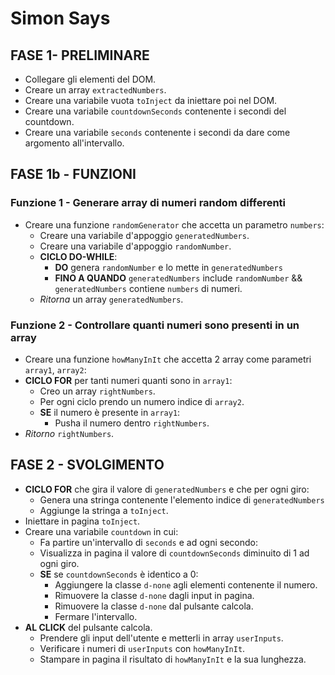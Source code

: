 <!-- Descrizione:
Visualizzare in pagina 5 numeri casuali diversi. Da lì parte un timer di 30 secondi.
 Dopo 30 secondi i numeri scompaiono e l'utente deve inserire, uno alla volta, i numeri che ha visto precedentemente, tramite il prompt().
Dopo che sono stati inseriti i 5 numeri, il software dice quanti e quali dei numeri da indovinare sono stati individuati.
Bonus:
Mostriamo il countdown dei 30 secondi in pagina
Facciamo inserire i numeri all'utente tramite 5 campi di input invece che via prompt :faccia_leggermente_sorridente:
Consigli del giorno:
* Pensate prima in italiano.
* Dividete in piccoli problemi la consegna.
* Individuate gli elementi di cui avete bisogno per realizzare il programma.
 -->

 # Simon Says
 ## FASE 1- PRELIMINARE
 - Collegare gli elementi del DOM.
 - Creare un array `extractedNumbers`.
 - Creare una variabile vuota `toInject` da iniettare poi nel DOM.
 - Creare una variabile `countdownSeconds` contenente i secondi del countdown.
 - Creare una variabile `seconds` contenente i secondi da dare come argomento all'intervallo.


 ## FASE 1b - FUNZIONI
 ### Funzione 1 - Generare array di numeri random differenti
  - Creare una funzione `randomGenerator` che accetta un parametro `numbers`:
    - Creare una variabile d'appoggio `generatedNumbers`.
    - Creare una variabile d'appoggio `randomNumber`.
    - **CICLO DO-WHILE**:
        - **DO** genera `randomNumber` e lo mette in `generatedNumbers`
        - **FINO A QUANDO** `generatedNumbers` include `randomNumber` && `generatedNumbers` contiene `numbers` di numeri.
    - *Ritorna* un array `generatedNumbers`.
 ### Funzione 2 - Controllare quanti numeri sono presenti in un array
  - Creare una funzione `howManyInIt` che accetta 2 array come parametri `array1`, `array2`:
 - **CICLO FOR** per tanti numeri quanti sono in `array1`:
    - Creo un array `rightNumbers`.
    - Per ogni ciclo prendo un numero indice di `array2`.
    - **SE** il numero è presente in `array1`:
        - Pusha il numero dentro `rightNumbers`.
- *Ritorno* `rightNumbers`.

## FASE 2 - SVOLGIMENTO
- **CICLO FOR** che gira il valore di `generatedNumbers` e che per ogni giro:
    - Genera una stringa contenente l'elemento indice di `generatedNumbers`
    - Aggiunge la stringa a `toInject`.
- Iniettare in pagina `toInject`.
- Creare una variabile `countdown` in cui:
    - Fa partire un'intervallo di `seconds` e ad ogni secondo:
    - Visualizza in pagina il valore di `countdownSeconds` diminuito di 1 ad ogni giro.
    - **SE** se `countdownSeconds` è identico a 0:
        - Aggiungere la classe `d-none` agli elementi contenente il numero.
        - Rimuovere la classe `d-none` dagli input in pagina.
        - Rimuovere la classe `d-none` dal pulsante calcola.
        - Fermare l'intervallo.
- **AL CLICK** del pulsante calcola.
    - Prendere gli input dell'utente e metterli in array `userInputs`.
    - Verificare i numeri di `userInputs` con `howManyInIt`.
    - Stampare in pagina il risultato di `howManyInIt` e la sua lunghezza.


